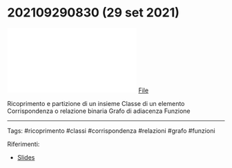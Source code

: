 # 202109290830 (29 set 2021)
![](202109290830.pdf)
[File](202109290830.pdf)

Ricoprimento e partizione di un insieme
Classe di un elemento
Corrispondenza o relazione binaria
Grafo di adiacenza
Funzione

---

Tags: 
#ricoprimento #classi #corrispondenza #relazioni #grafo #funzioni 

Riferimenti:
- [Slides](reference%20manager/Scolastici/Alessandro%20Ardizzoni/Algebra%201%20-%20Slides%20Lezione%203%20(20210929)%20(27)/Algebra%201%20-%20Slides%20Lezione%203%20(20210929)%20-%20Alessandro%20Ardizzoni.pdf)
